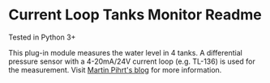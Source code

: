 Current Loop Tanks Monitor Readme
====

Tested in Python 3+

This plug-in module measures the water level in 4 tanks. A differential pressure sensor with a 4-20mA/24V current loop (e.g. TL-136) is used for the measurement.
Visit [Martin Pihrt's blog](https://pihrt.com/elektronika/482-mereni-vysky-tl136) for more information.
